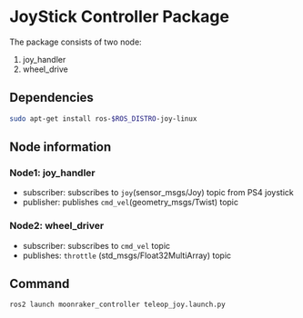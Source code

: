 # JoyStick Controller Package

The package consists of two node: 
1. joy_handler
2. wheel_drive

## Dependencies
```bash
sudo apt-get install ros-$ROS_DISTRO-joy-linux
```

## Node information
### Node1: joy_handler
* subscriber: subscribes to `joy`(sensor_msgs/Joy) topic from PS4 joystick
* publisher: publishes `cmd_vel`(geometry_msgs/Twist) topic

### Node2: wheel_driver
* subscriber: subscribes to `cmd_vel` topic
* publishes: `throttle` (std_msgs/Float32MultiArray) topic


## Command
```
ros2 launch moonraker_controller teleop_joy.launch.py
```